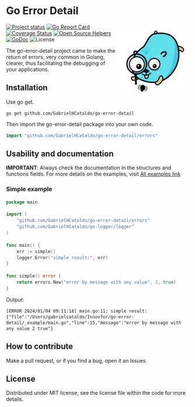 Go Error Detail
=================
<!--suppress ALL -->
<img align="right" src="gopher-debug.png" alt="">

[![Project status](https://img.shields.io/badge/version-v1.0.2-vividgreen.svg)](https://github.com/GabrielHCataldo/go-error-detail/releases/tag/v1.0.2)
[![Go Report Card](https://goreportcard.com/badge/github.com/GabrielHCataldo/go-error-detail)](https://goreportcard.com/report/github.com/GabrielHCataldo/go-error-detail)
[![Coverage Status](https://coveralls.io/repos/GabrielHCataldo/go-error-detail/badge.svg?branch=main&service=github)](https://coveralls.io/github/GabrielHCataldo/go-error-detail?branch=main)
[![Open Source Helpers](https://www.codetriage.com/gabrielhcataldo/go-error-detail/badges/users.svg)](https://www.codetriage.com/gabrielhcataldo/go-error-detail)
[![GoDoc](https://godoc.org/github/GabrielHCataldo/go-error-detail?status.svg)](https://pkg.go.dev/github.com/GabrielHCataldo/go-error-detail/errors)
![License](https://img.shields.io/dub/l/vibe-d.svg)

[//]: # ([![build workflow]&#40;https://github.com/GabrielHCataldo/go-error-detail/actions/workflows/go.yml/badge.svg&#41;]&#40;https://github.com/GabrielHCataldo/go-error-detail/actions&#41;)

[//]: # ([![Source graph]&#40;https://sourcegraph.com/github.com/go-error-detail/errors/-/badge.svg&#41;]&#40;https://sourcegraph.com/github.com/go-error-detail/errors?badge&#41;)

[//]: # ([![TODOs]&#40;https://badgen.net/https/api.tickgit.com/badgen/github.com/GabrielHCataldo/go-error-detail/errors&#41;]&#40;https://www.tickgit.com/browse?repo=github.com/GabrielHCataldo/go-error-detail&#41;)

The go-error-detail project came to make the return of errors, very common in Golang, clearer, thus facilitating the 
debugging of your applications.

Installation
------------

Use go get.

	go get github.com/GabrielHCataldo/go-error-detail

Then import the go-error-detail package into your own code.

```go
import "github.com/GabrielHCataldo/go-error-detail/errors"
```

Usability and documentation
------------
**IMPORTANT**: Always check the documentation in the structures and functions fields.
For more details on the examples, visit [All examples link](https://github/GabrielHCataldo/go-error-detail/blob/main/_example/main)

### Simple example

```go
package main

import (
    "github.com/GabrielHCataldo/go-error-detail/errors"
    "github.com/GabrielHCataldo/go-logger/logger"
)

func main() {
    err := simple()
    logger.Error("simple result:", err)
}

func simple() error {
    return errors.New("error by message with any value", 2, true)
}
```

Output:

    [ERROR 2024/01/04 09:11:18] main.go:11: simple result: {"file":"/Users/gabrielcataldo/Innovfor/go-error-detail/_example/main.go","line":15,"message":"error by message with any value 2 true"}

How to contribute
------
Make a pull request, or if you find a bug, open it
an Issues.

License
-------
Distributed under MIT license, see the license file within the code for more details.